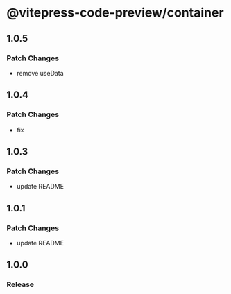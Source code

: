 # @vitepress-code-preview/container

## 1.0.5

### Patch Changes

- remove useData

## 1.0.4

### Patch Changes

- fix

## 1.0.3

### Patch Changes

- update README

## 1.0.1

### Patch Changes

- update README

## 1.0.0

### Release
